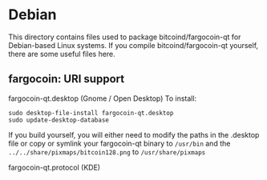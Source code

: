 
Debian
====================
This directory contains files used to package bitcoind/fargocoin-qt
for Debian-based Linux systems. If you compile bitcoind/fargocoin-qt yourself, there are some useful files here.

## fargocoin: URI support ##


fargocoin-qt.desktop  (Gnome / Open Desktop)
To install:

	sudo desktop-file-install fargocoin-qt.desktop
	sudo update-desktop-database

If you build yourself, you will either need to modify the paths in
the .desktop file or copy or symlink your fargocoin-qt binary to `/usr/bin`
and the `../../share/pixmaps/bitcoin128.png` to `/usr/share/pixmaps`

fargocoin-qt.protocol (KDE)

